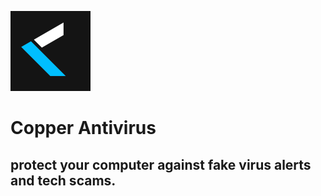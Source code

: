 ![Icon](src/icon_small.png)
# Copper Antivirus
## protect your computer against fake virus alerts and tech scams.
